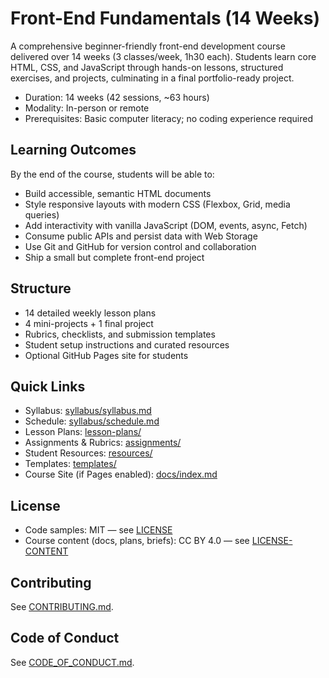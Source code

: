 # Front-End Fundamentals (14 Weeks)

A comprehensive beginner-friendly front-end development course delivered over 14 weeks (3 classes/week, 1h30 each). Students learn core HTML, CSS, and JavaScript through hands-on lessons, structured exercises, and projects, culminating in a final portfolio-ready project.

- Duration: 14 weeks (42 sessions, ~63 hours)
- Modality: In-person or remote
- Prerequisites: Basic computer literacy; no coding experience required

## Learning Outcomes
By the end of the course, students will be able to:
- Build accessible, semantic HTML documents
- Style responsive layouts with modern CSS (Flexbox, Grid, media queries)
- Add interactivity with vanilla JavaScript (DOM, events, async, Fetch)
- Consume public APIs and persist data with Web Storage
- Use Git and GitHub for version control and collaboration
- Ship a small but complete front-end project

## Structure
- 14 detailed weekly lesson plans
- 4 mini-projects + 1 final project
- Rubrics, checklists, and submission templates
- Student setup instructions and curated resources
- Optional GitHub Pages site for students

## Quick Links
- Syllabus: [syllabus/syllabus.md](syllabus/syllabus.md)
- Schedule: [syllabus/schedule.md](syllabus/schedule.md)
- Lesson Plans: [lesson-plans/](lesson-plans/)
- Assignments & Rubrics: [assignments/](assignments/)
- Student Resources: [resources/](resources/)
- Templates: [templates/](templates/)
- Course Site (if Pages enabled): [docs/index.md](docs/index.md)

## License
- Code samples: MIT — see [LICENSE](LICENSE)
- Course content (docs, plans, briefs): CC BY 4.0 — see [LICENSE-CONTENT](LICENSE-CONTENT)

## Contributing
See [CONTRIBUTING.md](CONTRIBUTING.md).

## Code of Conduct
See [CODE_OF_CONDUCT.md](CODE_OF_CONDUCT.md).
